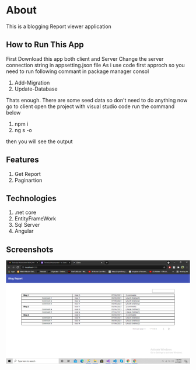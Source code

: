 # About
This is a blogging Report viewer application 

## How to Run This App
First Download this app both client and Server
Change the server connection string in appsetting.json file
As i use code first approch so you need to run following commant in package manager consol
1) Add-Migration
2) Update-Database

Thats enough. There are some seed data so don't need to do anything
now go to client open the project with visual studio code
run the command below
1) npm i
2) ng s -o

then you will see the output

## Features
1. Get Report
2. Paginartion

## Technologies
1. .net core
2. EntityFrameWork
3. Sql Server
4. Angular

## Screenshots
![Test Image 1](https://github.com/Piasuddin/MindForkInterView/blob/master/Screenshot%20(45).png)

